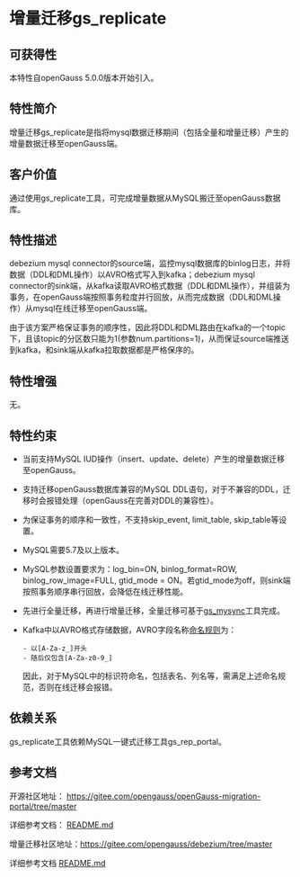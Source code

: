 # 增量迁移gs_replicate

## 可获得性<a name="section56086982"></a>

本特性自openGauss 5.0.0版本开始引入。

## 特性简介<a name="section35020791"></a>

增量迁移gs_replicate是指将mysql数据迁移期间（包括全量和增量迁移）产生的增量数据迁移至openGauss端。

## 客户价值<a name="section46751668"></a>

通过使用gs_replicate工具，可完成增量数据从MySQL搬迁至openGauss数据库。

## 特性描述<a name="section18111828"></a>

debezium mysql connector的source端，监控mysql数据库的binlog日志，并将数据（DDL和DML操作）以AVRO格式写入到kafka；debezium mysql connector的sink端，从kafka读取AVRO格式数据（DDL和DML操作），并组装为事务，在openGauss端按照事务粒度并行回放，从而完成数据（DDL和DML操作）从mysql在线迁移至openGauss端。

由于该方案严格保证事务的顺序性，因此将DDL和DML路由在kafka的一个topic下，且该topic的分区数只能为1(参数num.partitions=1)，从而保证source端推送到kafka，和sink端从kafka拉取数据都是严格保序的。

## 特性增强<a name="section28788730"></a>

无。

## 特性约束<a name="section06531946143616"></a>

- 当前支持MySQL IUD操作（insert、update、delete）产生的增量数据迁移至openGauss。

- 支持迁移openGauss数据库兼容的MySQL DDL语句，对于不兼容的DDL，迁移时会报错处理（openGauss在完善对DDL的兼容性）。

- 为保证事务的顺序和一致性，不支持skip\_event, limit\_table, skip\_table等设置。

- MySQL需要5.7及以上版本。

- MySQL参数设置要求为：log\_bin=ON, binlog\_format=ROW, binlog\_row\_image=FULL, gtid\_mode = ON。若gtid_mode为off，则sink端按照事务顺序串行回放，会降低在线迁移性能。

- 先进行全量迁移，再进行增量迁移，全量迁移可基于[gs_mysync](https://gitee.com/opengauss/openGauss-tools-chameleon)工具完成。

- Kafka中以AVRO格式存储数据，AVRO字段名称[命名规则](https://gitee.com/link?target=https%3A%2F%2Favro.apache.org%2Fdocs%2F1.11.1%2Fspecification%2F%23names)为：

  ```
  - 以[A-Za-z_]开头
  - 随后仅包含[A-Za-z0-9_]
  ```

  因此，对于MySQL中的标识符命名，包括表名、列名等，需满足上述命名规范，否则在线迁移会报错。

## 依赖关系<a name="section57771982"></a>

gs_replicate工具依赖MySQL一键式迁移工具gs_rep_portal。

## 参考文档<a name="section57771982"></a>

开源社区地址： https://gitee.com/opengauss/openGauss-migration-portal/tree/master

详细参考文档： [README.md](https://gitee.com/opengauss/openGauss-migration-portal/blob/master/README.md) 

增量迁移社区地址：https://gitee.com/opengauss/debezium/tree/master 

详细参考文档 [README.md](https://gitee.com/opengauss/debezium/blob/master/README.md) 